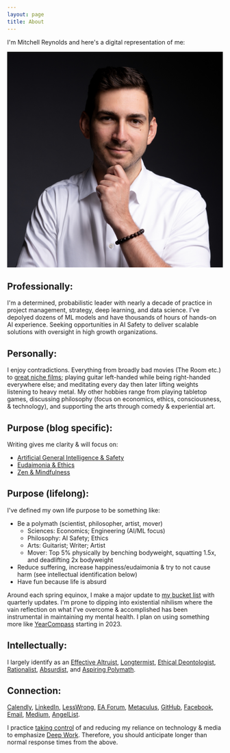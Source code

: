 ```yaml
---
layout: page
title: About
---
```


I'm Mitchell Reynolds and here's a digital representation of me:

<img src="/assets/2022-12-31-profile-photo.jpg" alt="mphoto" width="540"/>

## Professionally:
I'm a determined, probabilistic leader with nearly a decade of practice in project management, strategy, deep learning, and data science. I've depolyed dozens of ML models and have thousands of hours of hands-on AI experience. Seeking opportunities in AI Safety to deliver scalable solutions with oversight in high growth organizations.

## Personally:
I enjoy contradictions. Everything from broadly bad movies (The Room etc.) to
[great niche films](https://docs.google.com/spreadsheets/d/1vAO7SOU4HMdmlH4HayZ801kqPu_32CIsfk5mF0Co0ZM/edit?usp=sharing);
playing guitar left-handed while being right-handed everywhere else; 
and meditating every day then later lifting weights listening to heavy metal.
My other hobbies range from playing tabletop games, discussing philosophy (focus on economics, ethics, consciousness, & technology),
and supporting the arts through comedy & experiential art.

## Purpose (blog specific):
Writing gives me clarity & will focus on:

- [Artificial General Intelligence & Safety](https://www.alignmentforum.org/)
- [Eudaimonia & Ethics](https://en.wikipedia.org/wiki/Eudaimonia)
- [Zen & Mindfulness](https://en.wikipedia.org/wiki/Zen)

## Purpose (lifelong):
I've defined my own life purpose to be something like:
- Be a polymath (scientist, philosopher, artist, mover)
   - Sciences: Economics; Engineering (AI/ML focus)
   - Philosophy: AI Safety; Ethics
   - Arts: Guitarist; Writer; Artist
   - Mover: Top 5% physically by benching bodyweight, squatting 1.5x, and deadlifting 2x bodyweight
- Reduce suffering, increase happiness/eudaimonia & try to not cause harm (see intellectual identification below)
- Have fun because life is absurd

Around each spring equinox, I make a major update to 
[my bucket list](https://docs.google.com/presentation/d/13PBCeHsg2fWXOJ0NDQTl7dovCwSd5jfSxYgwVC6YC_4/edit?usp=sharing)
with quarterly updates. I'm prone to dipping into existential nihilism where the vain reflection 
on what I've overcome & accomplished has been instrumental in maintaining my mental health. 
I plan on using something more like [YearCompass](https://yearcompass.com/) starting in 2023.

## Intellectually:
I largely identify as an
[Effective Altruist](https://www.effectivealtruism.org/articles/introduction-to-effective-altruism),
[Longtermist](https://en.wikipedia.org/wiki/Longtermism),
[Ethical Deontologist](https://plato.stanford.edu/entries/ethics-deontological/),
[Rationalist](https://www.lesswrong.com/rationality), 
[Absurdist](https://en.wikipedia.org/wiki/Absurdism), and
[Aspiring Polymath](https://en.wikipedia.org/wiki/Polymath).

## Connection:
[Calendly](https://calendly.com/mitchell-reynolds/chat),
[LinkedIn](https://www.linkedin.com/in/mitchellsreynolds/),
[LessWrong](https://www.lesswrong.com/users/mitchell-reynolds),
[EA Forum](https://forum.effectivealtruism.org/users/mitchell-reynolds-1),
[Metaculus](https://www.metaculus.com/accounts/profile/126624/),
[GitHub](https://github.com/mitchell-reynolds/),
[Facebook](https://www.facebook.com/mitchellsreynolds),
[Email](mailto:mitchell.s.reynolds@gmail.com),
[Medium](https://medium.com/@mitchell.s.reynolds),
[AngelList](https://angel.co/u/mitchellsreynolds).

I practice [taking control](https://www.humanetech.com/take-control)
of and reducing my reliance on technology & media to emphasize 
[Deep Work](https://www.amazon.com/Deep-Work-Focused-Success-Distracted-ebook/dp/B00X47ZVXM/).
Therefore, you should anticipate longer than normal response times from the above.
